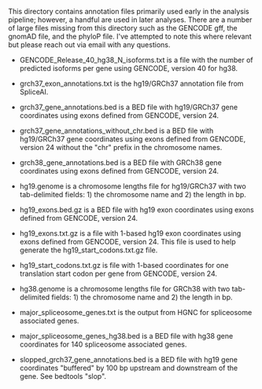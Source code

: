 This directory contains annotation files primarily used early in the analysis pipeline; however, a handful are used in later analyses. There are a number of large files missing from this directory such as the GENCODE gff, the gnomAD file, and the phyloP file. I've attempted to note this where relevant but please reach out via email with any questions.

- GENCODE_Release_40_hg38_N_isoforms.txt is a file with the number of predicted isoforms per gene using GENCODE, version 40 for hg38.

- grch37_exon_annotations.txt is the hg19/GRCh37 annotation file from SpliceAI.

- grch37_gene_annotations.bed is a BED file with hg19/GRCh37 gene coordinates using exons defined from GENCODE, version 24.

- grch37_gene_annotations_without_chr.bed is a BED file with hg19/GRCh37 gene coordinates using exons defined from GENCODE, version 24 without the "chr" prefix in the chromosome names.

- grch38_gene_annotations.bed is a BED file with GRCh38 gene coordinates using exons defined from GENCODE, version 24.

- hg19.genome is a chromosome lengths file for hg19/GRCh37 with two tab-delimited fields: 1) the chromosome name and 2) the length in bp.

- hg19_exons.bed.gz is a BED file with hg19 exon coordinates using exons defined from GENCODE, version 24.

- hg19_exons.txt.gz is a file with 1-based hg19 exon coordinates using exons defined from GENCODE, version 24. This file is used to help generate the hg19_start_codons.txt.gz file.

- hg19_start_codons.txt.gz is file with 1-based coordinates for one translation start codon per gene from GENCODE, version 24.

- hg38.genome is a chromosome lengths file for GRCh38 with two tab-delimited fields: 1) the chromosome name and 2) the length in bp.

- major_spliceosome_genes.txt is the output from HGNC for spliceosome associated genes.

- major_spliceosome_genes_hg38.bed is a BED file with hg38 gene coordinates for 140 spliceosome associated genes.

- slopped_grch37_gene_annotations.bed is a BED file with hg19 gene coordinates "buffered" by 100 bp upstream and downstream of the gene. See bedtools "slop".
